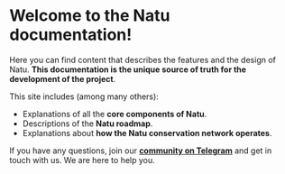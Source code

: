 # Welcome to the Natu documentation!

Here you can find content that describes the features and the design of Natu. **This documentation is the unique source of truth for the development of the project**. 

This site includes (among many others):

- Explanations of all the **core components of Natu**.
- Descriptions of the **Natu roadmap**.
- Explanations about **how the Natu conservation network operates**.

If you have any questions, join our [**community on Telegram**](https://t.me/+Krjz7x0GJ7ozNDUx) and get in touch with us. We are here to help you.

